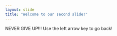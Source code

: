 ```yaml
---
layout: slide
title: "Welcome to our second slide!"
---
```

NEVER GIVE UP!!!
Use the left arrow key to go back!
